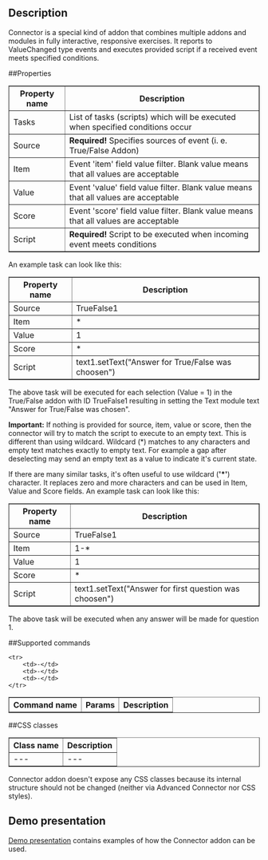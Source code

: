 ## Description

Connector is a special kind of addon that combines multiple addons and modules in fully interactive, responsive exercises. It reports to ValueChanged type events and executes provided script if a received event meets specified conditions.

##Properties

<table border='1'>
<tbody>
    <tr>
        <th>Property name</th>
        <th>Description</th>
    </tr>
    <tr>
        <td>Tasks</td>
        <td>List of tasks (scripts) which will be executed when specified conditions occur</td>
    </tr>
    <tr>
        <td>Source</td>
        <td><b>Required!</b> Specifies sources of event (i. e. True/False Addon)</td>
    </tr>
    <tr>
        <td>Item</td>
        <td>Event 'item' field value filter. Blank value means that all values are acceptable</td>
    </tr>
    <tr>
        <td>Value</td>
        <td>Event 'value' field value filter. Blank value means that all values are acceptable</td>
    </tr>
    <tr>
        <td>Score</td>
        <td>Event 'score' field value filter. Blank value means that all values are acceptable</td>
    </tr>
    <tr>
        <td>Script</td>
        <td><b>Required!</b> Script to be executed when incoming event meets conditions</td>
    </tr>
</tbody>
</table>

An example task can look like this:

<table border='1'>
<tbody>
    <tr>
        <th>Property name</th>
        <th>Description</th>
    </tr>
    <tr>
        <td>Source</td>
        <td>TrueFalse1</td>
    </tr>
    <tr>
        <td>Item</td>
        <td>*</td>
    </tr>
    <tr>
        <td>Value</td>
        <td>1</td>
    </tr>
    <tr>
        <td>Score</td>
        <td>*</td>
    </tr>
    <tr>
        <td>Script</td>
        <td>text1.setText("Answer for True/False was choosen")</td>
    </tr>
</tbody>
</table>

The above task will be executed for each selection (Value = 1) in the True/False addon with ID TrueFalse1 resulting in setting the Text module text "Answer for True/False was chosen".

<b>Important:</b> If nothing is provided for source, item, value or score, then the connector will try to match the script to execute to an empty text. This is different than using wildcard. Wildcard (*) matches to any characters and empty text matches exactly to empty text. For
example a gap after deselecting may send an empty text as a value to indicate it's current state.

If there are many similar tasks, it's often useful to use wildcard (<b>'*'</b>) character. It replaces zero and more characters and can be used in Item, Value and Score fields. An example task can look like this:

<table border='1'>
<tbody>
    <tr>
        <th>Property name</th>
        <th>Description</th>
    </tr>
    <tr>
        <td>Source</td>
        <td>TrueFalse1</td>
    </tr>
    <tr>
        <td>Item</td>
        <td>1-*</td>
    </tr>
    <tr>
        <td>Value</td>
        <td>1</td>
    </tr>
    <tr>
        <td>Score</td>
        <td>*</td>
    </tr>
    <tr>
        <td>Script</td>
        <td>text1.setText("Answer for first question was choosen")</td>
    </tr>
</tbody>
</table>

The above task will be executed when any answer will be made for question 1.

##Supported commands

<table border='1'>
<tbody>
    <tr>
        <th>Command name</th>
        <th>Params</th>
        <th>Description</th>
    </tr>

    <tr>
        <td>-</td>
        <td>-</td>
        <td>-</td>
    </tr>
</tbody>
</table>

##CSS classes

<table border='1'>
    <tbody>
        <tr>
            <th>Class name</th>
            <th>Description</th>
        </tr>
        <tr>
            <td>---</td>
            <td>---</td>
        </tr>
    </tbody>
</table>

Connector addon doesn't expose any CSS classes because its internal structure should not be changed (neither via Advanced Connector nor CSS styles).

## Demo presentation

[Demo presentation](/embed/2447206 "Demo presentation") contains examples of how the Connector addon can be used.           